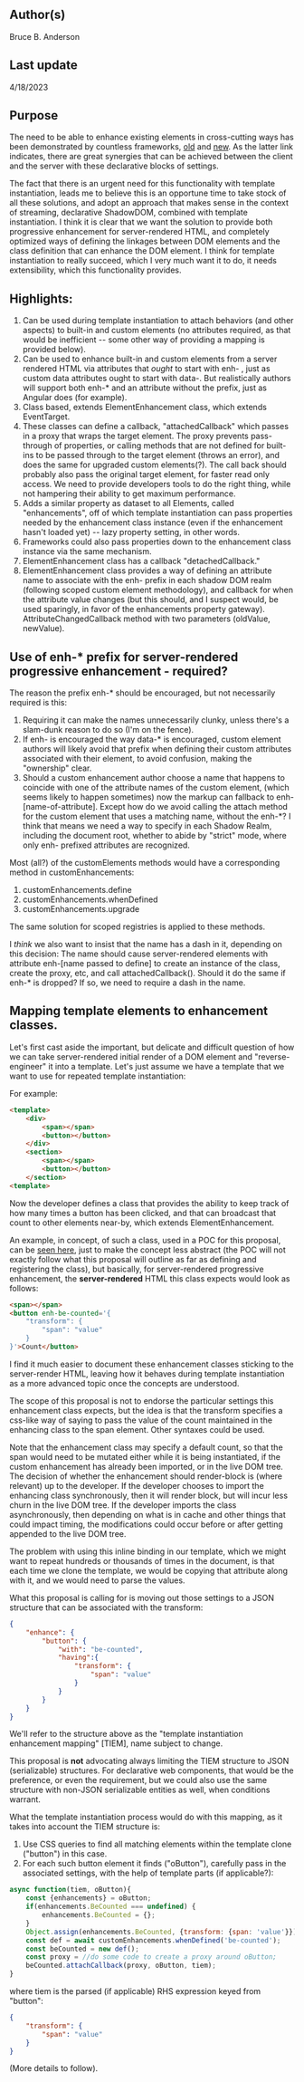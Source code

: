## Author(s)

Bruce B. Anderson

## Last update

4/18/2023

## Purpose


The need to be able to enhance existing elements in cross-cutting ways has been demonstrated by countless frameworks, [old](https://jqueryui.com/about/) and [new](https://make.wordpress.org/core/2023/03/30/proposal-the-interactivity-api-a-better-developer-experience-in-building-interactive-blocks/).  As the latter link indicates, there are great synergies that can be achieved between the client and the server with these declarative blocks of settings.

The fact that there is an urgent need for this functionality with template instantiation, leads me to believe this is an opportune time to take stock of all these solutions, and adopt an approach that makes sense in the context of streaming, declarative ShadowDOM, combined with template instantiation.  I think it is clear that we want the solution to provide both progressive enhancement for server-rendered HTML, and completely optimized ways of defining the linkages between DOM elements and the class definition that can enhance the DOM element. I think for template instantiation to really succeed, which I very much want it to do, it needs extensibility, which this functionality provides.

## Highlights:

1.  Can be used during template instantiation to attach behaviors (and other aspects) to built-in and custom elements (no attributes required, as that would be inefficient -- some other way of providing a mapping is provided below).
2.  Can be used to enhance built-in and custom elements from a server rendered HTML via attributes that *ought* to start with enh- , just as custom data attributes ought to start with data-.  But realistically authors will support both enh-* and an attribute without the prefix, just as Angular does (for example).
3.  Class based, extends ElementEnhancement class, which extends EventTarget.
4.  These classes can define a callback, "attachedCallback" which passes in a proxy that wraps the target element.  The proxy prevents pass-through of properties, or calling methods that are not defined for built-ins to be passed through to the target element (throws an error), and does the same for upgraded custom elements(?).  The call back should probably also pass the original target element, for faster read only access.  We need to provide developers tools to do the right thing, while not hampering their ability to get maximum performance.
5.  Adds a similar property as dataset to all Elements, called "enhancements", off of which template instantiation can pass properties needed by the enhancement class instance (even if the enhancement hasn't loaded yet) -- lazy property setting, in other words.
6.  Frameworks could also pass properties down to the enhancement class instance via the same mechanism.
7.  ElementEnhancement class has a callback "detachedCallback."
8.  ElementEnhancement class provides a way of defining an attribute name to associate with the enh- prefix in each shadow DOM realm (following scoped custom element methodology), and callback for when the attribute value changes (but this should, and I suspect would, be used sparingly, in favor of the enhancements property gateway).   AttributeChangedCallback method with two parameters (oldValue, newValue).

## Use of enh-* prefix for server-rendered progressive enhancement - required?

The reason the prefix enh-* should be encouraged, but not necessarily required is this:

1.  Requiring it can make the names unnecessarily clunky, unless there's a slam-dunk reason to do so (I'm on the fence).
2.  If enh- is encouraged the way data-* is encouraged, custom element authors will likely avoid that prefix when defining their custom attributes associated with their element, to avoid confusion, making the "ownership" clear.
3.  Should a custom enhancement author choose a name that happens to coincide with one of the attribute names of the custom element, (which seems likely to happen sometimes) now the markup can fallback to enh-[name-of-attribute].   Except how do we avoid calling the attach method for the custom element that uses a matching name, without the enh-*?  I think that means we need a way to specify in each Shadow Realm, including the document root, whether to abide by "strict" mode, where only enh- prefixed attributes are recognized.

Most (all?) of the customElements methods would have a corresponding method in customEnhancements:

1.  customEnhancements.define
2.  customEnhancements.whenDefined
3.  customEnhancements.upgrade

The same solution for scoped registries is applied to these methods.

I *think* we also want to insist that the name has a dash in it, depending on this decision:   The name should cause server-rendered elements with attribute enh-[name passed to define] to create an instance of the class, create the proxy, etc, and call attachedCallback().  Should it do the same if enh-* is dropped?  If so, we need to require a dash in the name.  

##  Mapping template elements to enhancement classes.

Let's first cast aside the important, but delicate and difficult question of how we can take server-rendered initial render of a DOM element and "reverse-engineer" it into a template. Let's just assume we have a template that we want to use for repeated template instantiation:

For example:

```html
<template>
    <div>
        <span></span>
        <button></button>
    </div>
    <section>
        <span></span>
        <button></button>
    </section>
<template>
```

Now the developer defines a class that provides the ability to keep track of how many times a button has been clicked, and that can broadcast that count to other elements near-by, which extends ElementEnhancement.

An example, in concept, of such a class, used in a POC for this proposal, can be [seen here](https://github.com/bahrus/be-counted), just to make the concept less abstract (the POC will not exactly follow what this proposal will outline as far as defining and registering the class), but basically, for server-rendered progressive enhancement, the **server-rendered** HTML this class expects would look as follows:

```html
<span></span>
<button enh-be-counted='{
    "transform": {
        "span": "value"
    }
}'>Count</button>
```

I find it much easier to document these enhancement classes sticking to the server-render HTML, leaving how it behaves during template instantiation as a more advanced topic once the concepts are understood.

The scope of this proposal is not to endorse the particular settings this enhancement class expects, but the idea is that the transform specifies a css-like way of saying to pass the value of the count maintained in the enhancing class to the span element.  Other syntaxes could be used.

Note that the enhancement class may specify a default count, so that the span would need to be mutated either while it is being instantiated, if the custom enhancement has already been imported, or in the live DOM tree.  The decision of whether the enhancement should render-block is (where relevant) up to the developer.  If the developer chooses to import the enhancing class synchronously, then it will render block, but will incur less churn in the live DOM tree.  If the developer imports the class asynchronously, then depending on what is in cache and other things that could impact timing, the modifications could occur before or after getting appended to the live DOM tree.

The problem with using this inline binding in our template, which we might want to repeat hundreds or thousands of times in the document, is that each time we clone the template, we would be copying that attribute along with it, and we would need to parse the values.

What this proposal is calling for is moving out those settings to a JSON structure that can be associated with the transform: 

```JSON
{
    "enhance": {
        "button": {
            "with": "be-counted",
            "having":{
                "transform": {
                    "span": "value"
                }
            }
        }
    }
}
```

We'll refer to the structure above as the "template instantiation enhancement mapping" [TIEM], name subject to change.

This proposal is **not** advocating always limiting the TIEM structure to JSON (serializable) structures.  For declarative web components, that would be the preference, or even the requirement, but we could also use the same structure with non-JSON serializable entities as well, when conditions warrant.

What the template instantiation process would do with this mapping, as it takes into account the TIEM structure is:

1.  Use CSS queries to find all matching elements within the template clone ("button") in this case.
2.  For each such button element it finds ("oButton"), carefully pass in the associated settings, with the help of template parts (if applicable?):

```JavaScript
async function(tiem, oButton){
    const {enhancements} = oButton;
    if(enhancements.BeCounted === undefined) {
        enhancements.BeCounted = {};
    }
    Object.assign(enhancements.BeCounted, {transform: {span: 'value'}});
    const def = await customEnhancements.whenDefined('be-counted');
    const beCounted = new def();
    const proxy = //do some code to create a proxy around oButton;
    beCounted.attachCallback(proxy, oButton, tiem);
}
```

where tiem is the parsed (if applicable) RHS expression keyed from "button": 

```JSON
{
    "transform": {
        "span": "value"
    }
}
```


(More details to follow).